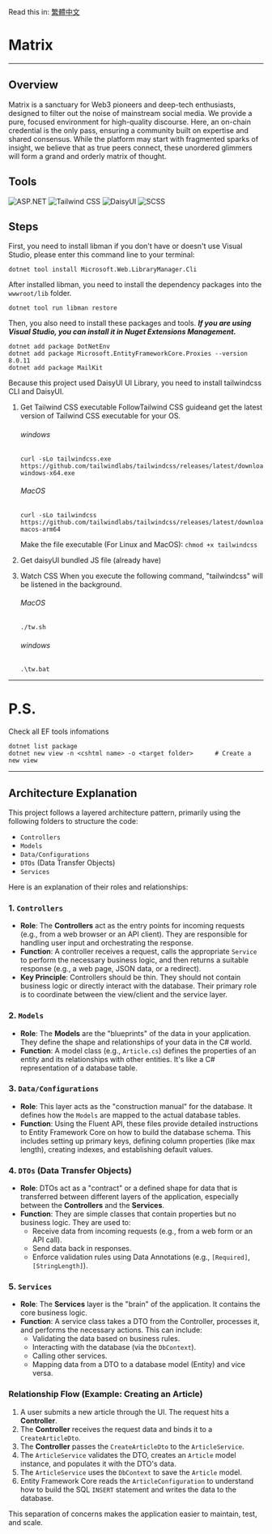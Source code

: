 Read this in: [繁體中文](README.zh-TW.md)

# Matrix
---

## Overview
Matrix is a sanctuary for Web3 pioneers and deep-tech enthusiasts, designed to filter out the noise of mainstream social media. We provide a pure, focused environment for high-quality discourse. Here, an on-chain credential is the only pass, ensuring a community built on expertise and shared consensus. While the platform may start with fragmented sparks of insight, we believe that as true peers connect, these unordered glimmers will form a grand and orderly matrix of thought.

## Tools
![ASP.NET](https://img.shields.io/badge/ASP.NET-512BD4?style=for-the-badge&logo=dotnet&logoColor=white) ![Tailwind CSS](https://img.shields.io/badge/Tailwind_CSS-38B2AC?style=for-the-badge&logo=tailwind-css&logoColor=white) ![DaisyUI](https://img.shields.io/badge/daisyui-5A0EF8?style=for-the-badge&logo=daisyui&logoColor=white) ![SCSS](https://img.shields.io/badge/SCSS-CC6699?style=for-the-badge&logo=sass&logoColor=white)


## Steps
First, you need to install libman if you don't have or doesn't use Visual Studio, please enter this command line to your terminal:
```
dotnet tool install Microsoft.Web.LibraryManager.Cli
```
After installed libman, you need to install the dependency packages into the `wwwroot/lib` folder.
```
dotnet tool run libman restore
```
Then, you also need to install these packages and tools.
<i><b>If you are using Visual Studio, you can install it in Nuget Extensions Management.</b></i>
```
dotnet add package DotNetEnv
dotnet add package Microsoft.EntityFrameworkCore.Proxies --version 8.0.11
dotnet add package MailKit
```
Because this project used DaisyUI UI Library, you need to install tailwindcss CLI and DaisyUI.<br>

  1. Get Tailwind CSS executable
  FollowTailwind CSS guideand get the latest version of Tailwind CSS executable for your OS.

      ###### windows
      ```
      curl -sLo tailwindcss.exe https://github.com/tailwindlabs/tailwindcss/releases/latest/download/tailwindcss-windows-x64.exe
      ```
      ###### MacOS
      ```
      curl -sLo tailwindcss https://github.com/tailwindlabs/tailwindcss/releases/latest/download/tailwindcss-macos-arm64
      ```
      Make the file executable (For Linux and MacOS): `chmod +x tailwindcss`

  2. Get daisyUI bundled JS file (already have)
  3. Watch CSS
      When you execute the following command, "tailwindcss" will be listened in the background.
      ###### MacOS
      ```
      ./tw.sh
      ```
      ###### windows
      ```
      .\tw.bat
      ```

---
# P.S.

Check all EF tools infomations
```
dotnet list package
dotnet new view -n <cshtml name> -o <target folder>      # Create a new view 
```

---
## Architecture Explanation

This project follows a layered architecture pattern, primarily using the following folders to structure the code:

*   `Controllers`
*   `Models`
*   `Data/Configurations`
*   `DTOs` (Data Transfer Objects)
*   `Services`

Here is an explanation of their roles and relationships:

### 1. `Controllers`

*   **Role**: The **Controllers** act as the entry points for incoming requests (e.g., from a web browser or an API client). They are responsible for handling user input and orchestrating the response.
*   **Function**: A controller receives a request, calls the appropriate `Service` to perform the necessary business logic, and then returns a suitable response (e.g., a web page, JSON data, or a redirect).
*   **Key Principle**: Controllers should be thin. They should not contain business logic or directly interact with the database. Their primary role is to coordinate between the view/client and the service layer.

### 2. `Models`

*   **Role**: The **Models** are the "blueprints" of the data in your application. They define the shape and relationships of your data in the C# world.
*   **Function**: A model class (e.g., `Article.cs`) defines the properties of an entity and its relationships with other entities. It's like a C# representation of a database table.

### 3. `Data/Configurations`

*   **Role**: This layer acts as the "construction manual" for the database. It defines how the `Models` are mapped to the actual database tables.
*   **Function**: Using the Fluent API, these files provide detailed instructions to Entity Framework Core on how to build the database schema. This includes setting up primary keys, defining column properties (like max length), creating indexes, and establishing default values.

### 4. `DTOs` (Data Transfer Objects)

*   **Role**: DTOs act as a "contract" or a defined shape for data that is transferred between different layers of the application, especially between the **Controllers** and the **Services**.
*   **Function**: They are simple classes that contain properties but no business logic. They are used to:
    *   Receive data from incoming requests (e.g., from a web form or an API call).
    *   Send data back in responses.
    *   Enforce validation rules using Data Annotations (e.g., `[Required]`, `[StringLength]`).

### 5. `Services`

*   **Role**: The **Services** layer is the "brain" of the application. It contains the core business logic.
*   **Function**: A service class takes a DTO from the Controller, processes it, and performs the necessary actions. This can include:
    *   Validating the data based on business rules.
    *   Interacting with the database (via the `DbContext`).
    *   Calling other services.
    *   Mapping data from a DTO to a database model (Entity) and vice versa.

### Relationship Flow (Example: Creating an Article)

1.  A user submits a new article through the UI. The request hits a **Controller**.
2.  The **Controller** receives the request data and binds it to a `CreateArticleDto`.
3.  The **Controller** passes the `CreateArticleDto` to the `ArticleService`.
4.  The `ArticleService` validates the DTO, creates an `Article` model instance, and populates it with the DTO's data.
5.  The `ArticleService` uses the `DbContext` to save the `Article` model.
6.  Entity Framework Core reads the `ArticleConfiguration` to understand how to build the SQL `INSERT` statement and writes the data to the database.

This separation of concerns makes the application easier to maintain, test, and scale.